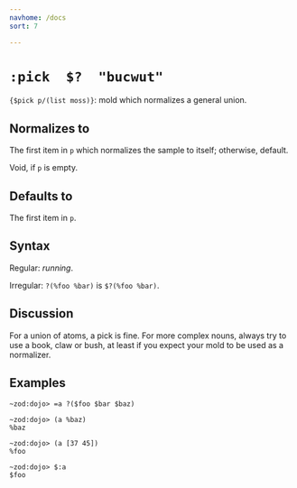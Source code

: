 ```yaml
---
navhome: /docs
sort: 7

---
```


# `:pick  $?  "bucwut"`

`{$pick p/(list moss)}`: mold which normalizes a general union.

## Normalizes to

The first item in `p` which normalizes the sample to itself;
otherwise, default.

Void, if `p` is empty.

## Defaults to

The first item in `p`. 

## Syntax

Regular: *running*.

Irregular: `?(%foo %bar)` is `$?(%foo %bar)`.

## Discussion

For a union of atoms, a pick is fine.  For more complex nouns,
always try to use a book, claw or bush, at least if you expect
your mold to be used as a normalizer.

## Examples

```
~zod:dojo> =a ?($foo $bar $baz)

~zod:dojo> (a %baz)
%baz

~zod:dojo> (a [37 45])
%foo

~zod:dojo> $:a
$foo
```
